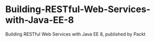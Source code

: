 # Building-RESTful-Web-Services-with-Java-EE-8
Building RESTful Web Services with Java EE 8, published by Packt
